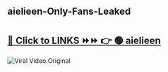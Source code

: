 
 ## aielieen-Only-Fans-Leaked

# <h2><a href="https://clipsfans.com/aielieen&ref=git">🔗 Click to LINKS ⏩⏩ 👉 🟢 aielieen </a></h2>

<a href="https://clipsfans.com/aielieen&ref=git" rel="nofollow" data-target="animated-image.originalLink"><img src="https://i.ibb.co.com/xMMVF88/686577567.gif" alt="Viral Video Original" style="max-width: 100%; display: inline-block;" data-target="animated-image.originalImage"></a>
